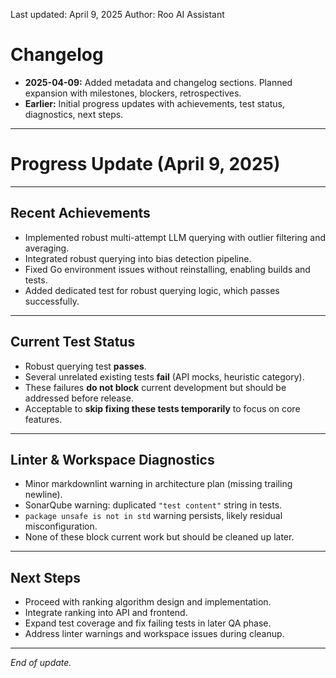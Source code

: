 <!-- Metadata -->
Last updated: April 9, 2025
Author: Roo AI Assistant

# Changelog
- **2025-04-09:** Added metadata and changelog sections. Planned expansion with milestones, blockers, retrospectives.
- **Earlier:** Initial progress updates with achievements, test status, diagnostics, next steps.

---

# Progress Update (April 9, 2025)

---

## Recent Achievements

- Implemented robust multi-attempt LLM querying with outlier filtering and averaging.
- Integrated robust querying into bias detection pipeline.
- Fixed Go environment issues without reinstalling, enabling builds and tests.
- Added dedicated test for robust querying logic, which passes successfully.

---

## Current Test Status

- Robust querying test **passes**.
- Several unrelated existing tests **fail** (API mocks, heuristic category).
- These failures **do not block** current development but should be addressed before release.
- Acceptable to **skip fixing these tests temporarily** to focus on core features.

---

## Linter & Workspace Diagnostics

- Minor markdownlint warning in architecture plan (missing trailing newline).
- SonarQube warning: duplicated `"test content"` string in tests.
- `package unsafe is not in std` warning persists, likely residual misconfiguration.
- None of these block current work but should be cleaned up later.

---

## Next Steps

- Proceed with ranking algorithm design and implementation.
- Integrate ranking into API and frontend.
- Expand test coverage and fix failing tests in later QA phase.
- Address linter warnings and workspace issues during cleanup.

---

*End of update.*